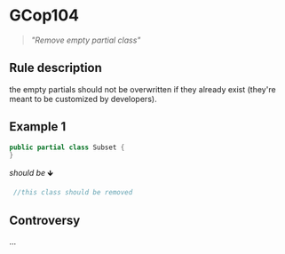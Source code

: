 ﻿# GCop104

> *"Remove empty partial class"*


## Rule description
the empty partials should not be overwritten if they already exist (they're meant to be customized by developers).

## Example 1
```csharp
public partial class Subset {
}
```
*should be* 🡻

```csharp
 //this class should be removed
```
 
 
 ## Controversy
...
